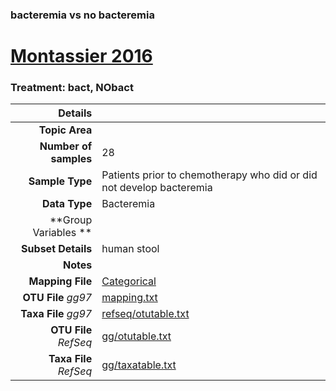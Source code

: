 ### bacteremia vs no bacteremia
# [Montassier 2016]( ../docs/bacteremia.html )
### Treatment: bact, NObact

| Details                   |                                                           |
| ------------------------: |-----------------------------------------------------------|
| **Topic Area**                |                                                 |
| **Number of samples**         | 28                                         |
| **Sample Type**               | Patients prior to chemotherapy who did or did not develop bacteremia                                         |
| **Data Type**                 | Bacteremia                                           |
| **Group Variables **          |                                            |
| **Subset Details**            | human stool                                  |
| **Notes**                     |                                          |
| **Mapping File**              | [Categorical]( ../datasets/bacteremia/Categorical)        |
| **OTU File** *gg97*           | [mapping.txt]( ../datasets/bacteremia/mapping.txt)          |
| **Taxa File** *gg97*          | [refseq/otutable.txt]( ../datasets/bacteremia/refseq/otutable.txt)        |
| **OTU File** *RefSeq*         | [gg/otutable.txt]( ../datasets/bacteremia/gg/otutable.txt)  |
| **Taxa File** *RefSeq*        | [gg/taxatable.txt]( ../datasets/bacteremia/gg/taxatable.txt)|